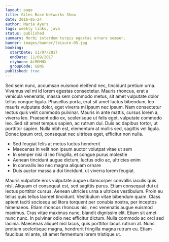 ```yaml
---
layout: page
title: Giles Base Networks Show
date: 2016-05-24
author: Marie Ayers
tags: weekly links, java
status: published
summary: Morbi interdum turpis egestas ornare semper.
banner: images/banner/leisure-05.jpg
booking:
  startDate: 11/07/2017
  endDate: 11/09/2017
  ctyhocn: ALMHHHX
  groupCode: GBNS
published: true
---
```

Sed sem nunc, accumsan euismod eleifend nec, tincidunt pretium urna. Vivamus vel mi id lorem egestas consectetur. Mauris rhoncus, erat a vehicula venenatis, massa sem commodo metus, sit amet vulputate dolor tellus congue ligula. Phasellus porta, erat sit amet luctus bibendum, leo mauris vulputate dolor, eget viverra mi ipsum nec ipsum. Nam consectetur lectus quis velit commodo pulvinar. Mauris in ante mattis, cursus lorem a, viverra leo. Praesent odio ex, scelerisque ut felis eget, vulputate commodo leo. Sed sit amet tempus sapien, ac rutrum dui. Duis ac dapibus tortor, ut porttitor sapien. Nulla nibh est, elementum at mollis sed, sagittis vel ligula. Donec ipsum orci, consequat nec ultrices eget, efficitur non nulla.

* Sed feugiat felis at metus luctus hendrerit
* Maecenas in velit non ipsum auctor volutpat vitae ut sem
* In semper nisi id leo fringilla, et congue purus molestie
* Aenean tincidunt augue dictum, luctus odio ac, ultricies enim
* In convallis leo nec magna aliquam ornare
* Duis auctor massa a dui tincidunt, ut viverra lorem feugiat.

Mauris vulputate eros vulputate augue ullamcorper convallis iaculis quis nisl. Aliquam et consequat est, sed sagittis purus. Etiam consequat dui ut lectus porttitor cursus. Aenean ultricies urna a ultrices vestibulum. Proin eu tellus quis tellus laoreet tincidunt. Vestibulum vitae bibendum quam. Class aptent taciti sociosqu ad litora torquent per conubia nostra, per inceptos himenaeos. Etiam rhoncus rhoncus nisi, nec venenatis augue euismod maximus. Cras vitae maximus nunc, blandit dignissim elit. Etiam sit amet nunc nunc. In pulvinar odio nec efficitur dictum. Nulla commodo ac orci sed lacinia. Maecenas aliquet nisl lacus, quis porttitor lacus rutrum at. Nunc pretium scelerisque magna, hendrerit fringilla magna rutrum eu. Etiam faucibus mi ante, sit amet fermentum lorem tristique ut.
